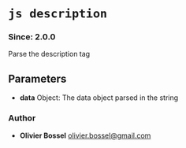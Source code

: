 


<!-- @namespace    sugar.js.docblock.tags -->

# ```js description ```
### Since: 2.0.0

Parse the description tag

## Parameters

- **data**  Object: The data object parsed in the string




### Author
- **Olivier Bossel** <a href="mailto:olivier.bossel@gmail.com">olivier.bossel@gmail.com</a> 



